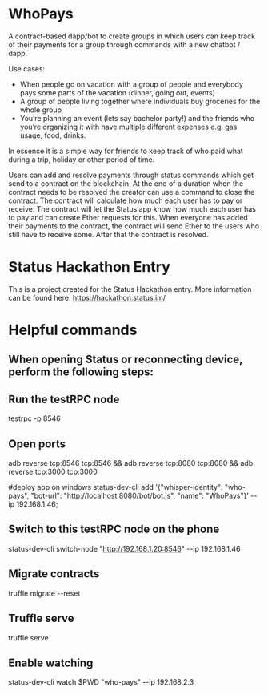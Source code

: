# WhoPays
A contract-based dapp/bot to create groups in which users can keep track of their payments for a group through commands with a new chatbot / dapp. 
 
Use cases:
- When people go on vacation with a group of people and everybody pays some parts of the vacation (dinner, going out, events)
- A group of people living together where individuals buy groceries for the whole group
- You’re planning an event (lets say bachelor party!) and the friends who you’re organizing it with have multiple different expenses e.g. gas usage, food, drinks.
 
In essence it is a simple way for friends to keep track of who paid what during a trip, holiday or other period of time. 
 
Users can add and resolve payments through status commands which get send to a contract on the blockchain.  At the end of a duration when the contract needs to be resolved the creator can use a command to close the contract. The contract will calculate how much each user has to pay or receive. The contract will let the Status app know how much each user has to pay and can create Ether requests for this. When everyone has added their payments to the contract, the contract will send Ether to the users who still have to receive some. After that the contract is resolved.

# Status Hackathon Entry
This is a project created for the Status Hackathon entry. More information can be found here: https://hackathon.status.im/

# Helpful commands

## When opening Status or reconnecting device, perform the following steps:
  
  ## Run the testRPC node
  testrpc -p 8546 

  ## Open ports
  adb reverse tcp:8546 tcp:8546 && adb reverse tcp:8080 tcp:8080 && adb reverse tcp:3000 tcp:3000

  #deploy app on windows
  status-dev-cli add '{\"whisper-identity\": \"who-pays\", \"bot-url\": \"http://localhost:8080/bot/bot.js\", \"name\": \"WhoPays\"}' --ip 192.168.1.46;

  ## Switch to this testRPC node on the phone
  status-dev-cli switch-node "http://192.168.1.20:8546" --ip 192.168.1.46

  ## Migrate contracts
  truffle migrate --reset

  ## Truffle serve
  truffle serve

  ## Enable watching
  status-dev-cli watch $PWD "who-pays" --ip 192.168.2.3


